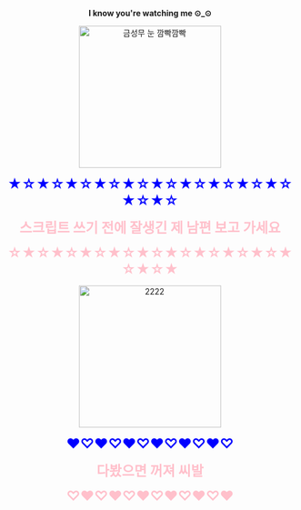 <p align="center">
  <strong>I know you're watching me   ⊙_⊙</strong>
</p>

<p align="center">
  <img src="https://github.com/user-attachments/assets/7def379a-14ba-4f27-97eb-da2e428e92c0" alt="금성무 눈 깜빡깜빡" width="250" />
</p>

<p align="center">
  <strong><span style="color: blue; font-size: 24px;">★☆★☆★☆★☆★☆★☆★☆★☆★☆★☆★☆★☆</span></strong>
</p>

<p align="center">
  <strong><span style="color: pink; font-size: 24px;">스크립트 쓰기 전에 잘생긴 제 남편 보고 가세요</span></strong>
</p>

<p align="center">
  <strong><span style="color: pink; font-size: 24px;">☆★☆★☆★☆★☆★☆★☆★☆★☆★☆★☆★☆★</span></strong>
</p>

<p align="center">
  <img src="https://github.com/user-attachments/assets/1a0c1720-ea10-484e-b443-37099e9d21ba" alt="2222" width="250" />
</p>

<p align="center">
  <strong><span style="color: blue; font-size: 24px;">♥♡♥♡♥♡♥♡♥♡♥♡</span></strong>
</p>

<p align="center">
  <strong><span style="color: pink; font-size: 24px;">다봤으면 꺼져 씨발</span></strong>
</p>

<p align="center">
  <strong><span style="color: pink; font-size: 24px;">♡♥♡♥♡♥♡♥♡♥♡♥</span></strong>
</p>
